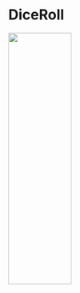 # DiceRoll

<p aling="center" width="70%">
  <img aling="center" widht="32%" src="https://github.com/FMSSBilisimAndroid/Samed_Hopa/blob/main/Week_1/diceRoll/images/diceRoll.gif" width="50%" height="500px">
</p>
